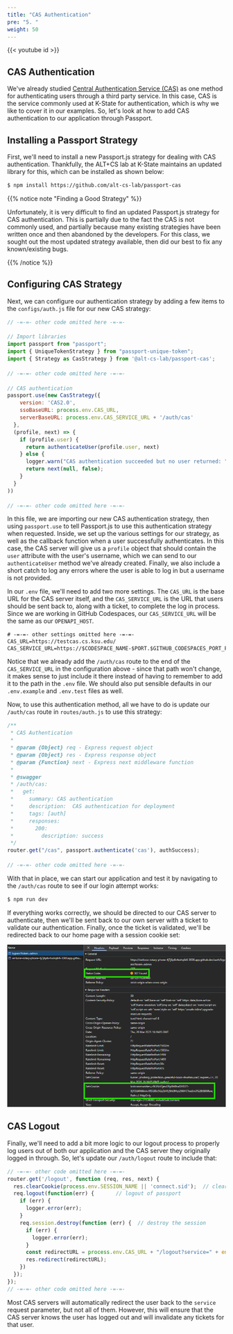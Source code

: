 ```yaml
---
title: "CAS Authentication"
pre: "5. "
weight: 50
---
```


{{< youtube id >}}

## CAS Authentication

We've already studied [Central Authentication Service (CAS)](https://apereo.github.io/cas/7.1.x/index.html) as one method for authenticating users through a third party service. In this case, CAS is the service commonly used at K-State for authentication, which is why we like to cover it in our examples. So, let's look at how to add CAS authentication to our application through Passport.

## Installing a Passport Strategy

First, we'll need to install a new Passport.js strategy for dealing with CAS authentication. Thankfully, the ALT+CS lab at K-State maintains an updated library for this, which can be installed as shown below:

```bash {title="terminal"}
$ npm install https://github.com/alt-cs-lab/passport-cas
```

{{% notice note "Finding a Good Strategy" %}}

Unfortunately, it is very difficult to find an updated Passport.js strategy for CAS authentication. This is partially due to the fact the CAS is not commonly used, and partially because many existing strategies have been written once and then abandoned by the developers. For this class, we sought out the most updated strategy available, then did our best to fix any known/existing bugs. 

{{% /notice %}}

## Configuring CAS Strategy

Next, we can configure our authentication strategy by adding a few items to the `configs/auth.js` file for our new CAS strategy:

```js {title="configs/auth.js" hl_lines="6"}
// -=-=- other code omitted here -=-=-

// Import libraries
import passport from "passport";
import { UniqueTokenStrategy } from "passport-unique-token";
import { Strategy as CasStrategy } from '@alt-cs-lab/passport-cas';

// -=-=- other code omitted here -=-=-

// CAS authentication
passport.use(new CasStrategy({
    version: 'CAS2.0',
    ssoBaseURL: process.env.CAS_URL,
    serverBaseURL: process.env.CAS_SERVICE_URL + '/auth/cas'
  },
  (profile, next) => {
    if (profile.user) {
      return authenticateUser(profile.user, next)
    } else {
      logger.warn("CAS authentication succeeded but no user returned: " + JSON.stringify(profile));
      return next(null, false);
    }
  }
))

// -=-=- other code omitted here -=-=-
```

In this file, we are importing our new CAS authentication strategy, then using `passport.use` to tell Passport.js to use this authentication strategy when requested. Inside, we set up the various settings for our strategy, as well as the callback function when a user successfully authenticates. In this case, the CAS server will give us a `profile` object that should contain the `user` attribute with the user's username, which we can send to our `authenticateUser` method we've already created. Finally, we also include a short catch to log any errors where the user is able to log in but a username is not provided.

In our `.env` file, we'll need to add two more settings. The `CAS_URL` is the base URL for the CAS server itself, and the `CAS_SERVICE_URL` is the URL that users should be sent back to, along with a ticket, to complete the log in process. Since we are working in GitHub Codespaces, our `CAS_SERVICE_URL` will be the same as our `OPENAPI_HOST`. 

```env {title=".env"}
# -=-=- other settings omitted here -=-=-
CAS_URL=https://testcas.cs.ksu.edu/
CAS_SERVICE_URL=https://$CODESPACE_NAME-$PORT.$GITHUB_CODESPACES_PORT_FORWARDING_DOMAIN
```
Notice that we already add the `/auth/cas` route to the end of the `CAS_SERVICE_URL` in the configuration above - since that path won't change, it makes sense to just include it there instead of having to remember to add it to the path in the `.env` file. We should also put sensible defaults in our `.env.example` and `.env.test` files as well.

Now, to use this authentication method, all we have to do is update our `/auth/cas` route in `routes/auth.js` to use this strategy:

```js {title="routes/auth.js" hl_lines="18"}
/**
 * CAS Authentication
 *
 * @param {Object} req - Express request object
 * @param {Object} res - Express response object
 * @param {Function} next - Express next middleware function
 *
 * @swagger
 * /auth/cas:
 *   get:
 *     summary: CAS authentication
 *     description:  CAS authentication for deployment
 *     tags: [auth]
 *     responses:
 *       200:
 *         description: success
 */
router.get("/cas", passport.authenticate('cas'), authSuccess);

// -=-=- other code omitted here -=-=-
```

With that in place, we can start our application and test it by navigating to the `/auth/cas` route to see if our login attempt works:

```bash {title="terminal"}
$ npm run dev
```

If everything works correctly, we should be directed to our CAS server to authenticate, then we'll be sent back to our own server with a ticket to validate our authentication. Finally, once the ticket is validated, we'll be redirected back to our home page with a session cookie set:

![CAS Login with Cookie Set](/images/examples/04/auth_9.png)

## CAS Logout

Finally, we'll need to add a bit more logic to our logout process to properly log users out of both our application and the CAS server they originally logged in through. So, let's update our `/auth/logout` route to include that:

```js {title="routes/auth.js" hl_lines="12-13"}
// -=-=- other code omitted here -=-=-
router.get('/logout', function (req, res, next) {
  res.clearCookie(process.env.SESSION_NAME || 'connect.sid');  // clear the session cookie
  req.logout(function(err) {       // logout of passport
    if (err) {
      logger.error(err);
    }
    req.session.destroy(function (err) {  // destroy the session
      if (err) {
        logger.error(err);
      }
      const redirectURL = process.env.CAS_URL + "/logout?service=" + encodeURIComponent(process.env.CAS_SERVICE_URL)
      res.redirect(redirectURL);
    })
  });
});
// -=-=- other code omitted here -=-=-
```

Most CAS servers will automatically redirect the user back to the `service` request parameter, but not all of them. However, this will ensure that the CAS server knows the user has logged out and will invalidate any tickets for that user. 

